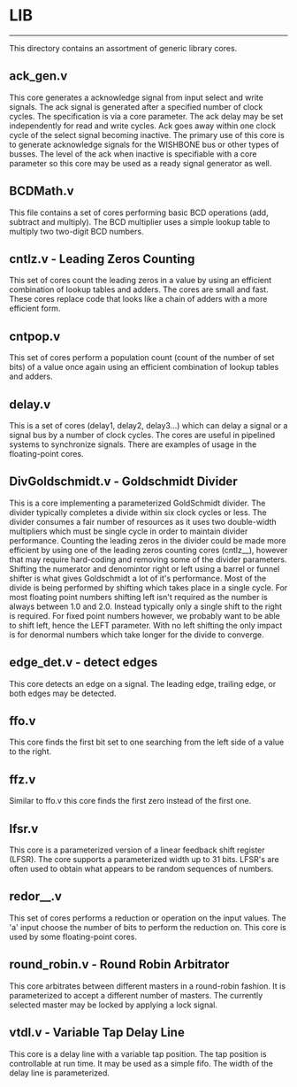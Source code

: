 # LIB
-----

This directory contains an assortment of generic library cores.

## ack_gen.v
This core generates a acknowledge signal from input select and write signals. The ack signal is generated after a specified number of clock cycles. The specification is via a core parameter. The ack delay may be set independently for read and write cycles. Ack goes away within one clock cycle of the select signal becoming inactive. The primary use of this core is to generate acknowledge signals for the WISHBONE bus or other types of busses. The level of the ack when inactive is specifiable with a core parameter so this core may be used as a ready signal generator as well.

## BCDMath.v
This file contains a set of cores performing basic BCD operations (add, subtract and multiply). The BCD multiplier uses a simple lookup table to multiply two two-digit BCD numbers.

## cntlz.v - Leading Zeros Counting
This set of cores count the leading zeros in a value by using an efficient combination of lookup tables and adders. The cores are small and fast. These cores replace code that looks like a chain of adders with a more efficient form.

## cntpop.v
This set of cores perform a population count (count of the number of set bits) of a value once again using an efficient combination of lookup tables and adders.

## delay.v
This is a set of cores (delay1, delay2, delay3...) which can delay a signal or a signal bus by a number of clock cycles. The cores are useful in pipelined systems to synchronize signals. There are examples of usage in the floating-point cores.

## DivGoldschmidt.v - Goldschmidt Divider
This is a core implementing a parameterized GoldSchmidt divider. The divider typically completes a divide within six clock cycles or less. The divider consumes a fair number of resources as it uses two double-width multipliers which must be single cycle in order to maintain divider performance. Counting the leading zeros in the divider could be made more efficient by using one of the leading zeros counting cores (cntlz__),
however that may require hard-coding and removing some of the divider parameters.
Shifting the numerator and denomintor right or left using a barrel or funnel shifter is what gives Goldschmidt a lot of it's performance. Most of the divide is being performed by shifting which takes place in a single cycle.
For most floating point numbers shifting left isn't required as the number is always between 1.0 and 2.0. Instead typically only a single shift to the right is required. For fixed point numbers however, we probably want to be able to shift left, hence the LEFT parameter.
With no left shifting the only impact is for denormal numbers which take longer for the divide to converge.

## edge_det.v - detect edges
This core detects an edge on a signal. The leading edge, trailing edge, or both edges may be detected.

## ffo.v
This core finds the first bit set to one searching from the left side of a value to the right. 

## ffz.v
Similar to ffo.v this core finds the first zero instead of the first one.

## lfsr.v
This core is a parameterized version of a linear feedback shift register (LFSR). The core supports a parameterized width up to 31 bits. LFSR's are often used to obtain what appears to be random sequences of numbers.

## redor__.v
This set of cores performs a reduction or operation on the input values. The 'a' input choose the number of bits to perform the reduction on. This core is used by some floating-point cores.

## round_robin.v - Round Robin Arbitrator
This core arbitrates between different masters in a round-robin fashion. It is parameterized to accept a different number of masters. The currently selected master may be locked by applying a lock signal. 

## vtdl.v - Variable Tap Delay Line
This core is a delay line with a variable tap position. The tap position is controllable at run time. It may be used as a simple fifo. The width of the delay line is parameterized.



